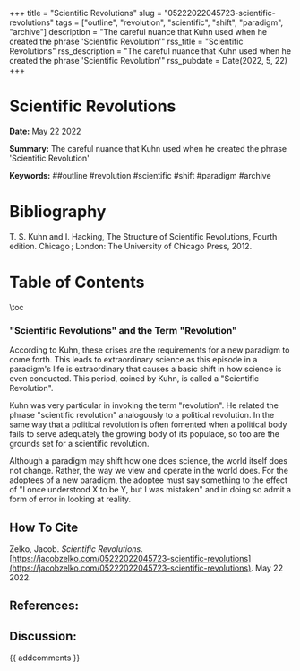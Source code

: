 +++
title = "Scientific Revolutions"
slug = "05222022045723-scientific-revolutions"
tags = ["outline", "revolution", "scientific", "shift", "paradigm", "archive"]
description = "The careful nuance that Kuhn used when he created the phrase 'Scientific Revolution'"
rss_title = "Scientific Revolutions"
rss_description = "The careful nuance that Kuhn used when he created the phrase 'Scientific Revolution'"
rss_pubdate = Date(2022, 5, 22)
+++



Scientific Revolutions
=========

**Date:** May 22 2022

**Summary:** The careful nuance that Kuhn used when he created the phrase 'Scientific Revolution'

**Keywords:** ##outline #revolution #scientific #shift #paradigm #archive

Bibliography
==========

T. S. Kuhn and I. Hacking, The Structure of Scientific Revolutions, Fourth edition. Chicago ; London: The University of Chicago Press, 2012.

Table of Contents
=========

\toc

### "Scientific Revolutions" and the Term "Revolution"

According to Kuhn, these crises are the requirements for a new paradigm to come forth. This leads to extraordinary science as this episode in a paradigm's life is extraordinary that causes a basic shift in how science is even conducted. This period, coined by Kuhn, is called a "Scientific Revolution".

Kuhn was very particular in invoking the term "revolution". He related the phrase "scientific revolution" analogously to a political revolution. In the same way that a political revolution is often fomented when a political body fails to serve adequately the growing body of its populace, so too are the grounds set for a scientific revolution.

Although a paradigm may shift how one does science, the world itself does not change. Rather, the way we view and operate in the world does. For the adoptees of a new paradigm, the adoptee must say something to the effect of "I once understood X to be Y, but I was mistaken" and in doing so admit a form of error in looking at reality.
## How To Cite

 Zelko, Jacob. _Scientific Revolutions_. [https://jacobzelko.com/05222022045723-scientific-revolutions](https://jacobzelko.com/05222022045723-scientific-revolutions). May 22 2022.
## References:
## Discussion: 

{{ addcomments }}
